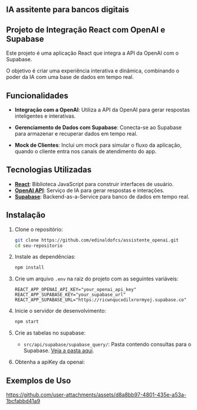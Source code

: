 ## IA assitente para bancos digitais

## Projeto de Integração React com OpenAI e Supabase

Este projeto é uma aplicação React que integra a API da OpenAI com o Supabase.

O objetivo é criar uma experiência interativa e dinâmica, combinando o poder da IA com uma base de dados em tempo real.

## Funcionalidades

- **Integração com a OpenAI**: Utiliza a API da OpenAI para gerar respostas inteligentes e interativas.
- **Gerenciamento de Dados com Supabase**: Conecta-se ao Supabase para armazenar e recuperar dados em tempo real.

- **Mock de Clientes**: Inclui um mock para simular o fluxo da aplicação, quando o cliente entra nos canais de atendimento do app.

## Tecnologias Utilizadas

- **[React](https://reactjs.org/)**: Biblioteca JavaScript para construir interfaces de usuário.
- **[OpenAI API](https://platform.openai.com/)**: Serviço de IA para gerar respostas e interações.
- **[Supabase](https://supabase.com/)**: Backend-as-a-Service para banco de dados em tempo real.

## Instalação

1. Clone o repositório:

   ```bash
   git clone https://github.com/edinaldofcs/assistente_openai.git
   cd seu-repositorio
   ```

2. Instale as dependências:

   ```bash
   npm install
   ```

3. Crie um arquivo `.env` na raiz do projeto com as seguintes variáveis:

   ```env
   REACT_APP_OPENAI_API_KEY="your_openai_api_key"
   REACT_APP_SUPABASE_KEY="your_supabase_url"
   REACT_APP_SUPABASE_URL="https://ricwnqucxdilxrormyoj.supabase.co"
   ```

4. Inicie o servidor de desenvolvimento:

   ```bash
   npm start
   ```

5. Crie as tabelas no supabase:

   - `src/api/supabase/supabase_query/`: Pasta contendo consultas para o Supabase. [Veja a pasta aqui](src/api/supabase/supabase_query/).

6. Obtenha a apiKey da openai:

## Exemplos de Uso
https://github.com/user-attachments/assets/d8a8bb97-4801-435e-a53a-1bcfabbd41a9

